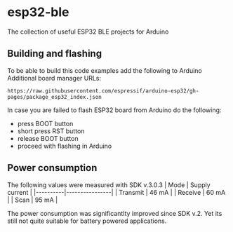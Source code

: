 # esp32-ble
The collection of useful ESP32 BLE projects for Arduino

## Building and flashing
To be able to build this code examples add the following to Arduino Additional board manager URLs:
```
https://raw.githubusercontent.com/espressif/arduino-esp32/gh-pages/package_esp32_index.json
```

In case you are failed to flash ESP32 board from Arduino do the following:
* press BOOT button
* short press RST button
* release BOOT button
* proceed with flashing in Arduino

## Power consumption
The following values were measured with SDK v.3.0.3
| Mode     | Supply current |
|----------|----------------|
| Transmit | 46 mA          |
| Receive  | 60 mA          |
| Scan     | 95 mA          |

The power consumption was significantlty improved since SDK v.2. Yet its still not quite suitable for battery powered applications.
